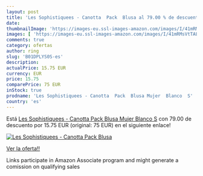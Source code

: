```yaml
---
layout: post
title: 'Les Sophistiquees - Canotta  Pack  Blusa al 79.00 % de descuento'
date: 
thumbnailImage: 'https://images-eu.ssl-images-amazon.com/images/I/41mRMsVtTAL._SL200_.jpg'
images: [ 'https://images-eu.ssl-images-amazon.com/images/I/41mRMsVtTAL._SL200_.jpg' ]
comments: true
category: ofertas
author: ring
slug: 'B01DPLYS0S-es'
description:
actualPrice: 15.75 EUR
currency: EUR
price: 15.75
comparePrice: 75 EUR
inStock: true
prodname: 'Les Sophistiquees - Canotta  Pack  Blusa Mujer  Blanco  S'
country: 'es'
---
```


Está [Les Sophistiquees - Canotta  Pack  Blusa Mujer  Blanco  S](https://www.amazon.es/dp/B01DPLYS0S/?tag=tolees-21) con 79.00 de descuento por 15.75 EUR (original: 75 EUR) en el siguiente enlace!

[![Les Sophistiquees - Canotta  Pack  Blusa](https://images-eu.ssl-images-amazon.com/images/I/41mRMsVtTAL._SL200_.jpg)](https://www.amazon.es/dp/B01DPLYS0S/?tag=tolees-21)

[Ver la oferta!!](https://www.amazon.es/dp/B01DPLYS0S/?tag=tolees-21)

Links participate in Amazon Associate program and might generate a comission on qualifying sales


